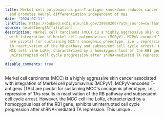 ```yaml
---
title: Merkel cell polyomavirus pan-T antigen knockdown reduces cancer cell stemness
  and promotes neural differentiation independent of RB1
date: '2024-07-11'
linkTitle: https://pubmed.ncbi.nlm.nih.gov/38988206/?utm_source=curl&utm_medium=rss&utm_campaign=pubmed-2&utm_content=1FakS-2QOkCT8HsMOQP1bCRQ4YzyumYOmxmF0moLsQ3dFB1E9V&fc=20220326224207&ff=20240711181556&v=2.18.0.post9+e462414
source: heidelberg[Affiliation]
description: Merkel cell carcinoma (MCC) is a highly aggressive skin cancer associated
  with integration of Merkel cell polyomavirus (MCPyV). MCPyV-encoded T-antigens (TAs)
  are pivotal for sustaining MCC's oncogenic phenotype, i.e., repression of TAs results
  in reactivation of the RB pathway and subsequent cell cycle arrest. However, the
  MCC cell line LoKe, characterized by a homozygous loss of the RB1 gene, exhibits
  uninterrupted cell cycle progression after shRNA-mediated TA repression. This unique
  ...
disable_comments: true
---
```

Merkel cell carcinoma (MCC) is a highly aggressive skin cancer associated with integration of Merkel cell polyomavirus (MCPyV). MCPyV-encoded T-antigens (TAs) are pivotal for sustaining MCC's oncogenic phenotype, i.e., repression of TAs results in reactivation of the RB pathway and subsequent cell cycle arrest. However, the MCC cell line LoKe, characterized by a homozygous loss of the RB1 gene, exhibits uninterrupted cell cycle progression after shRNA-mediated TA repression. This unique ...